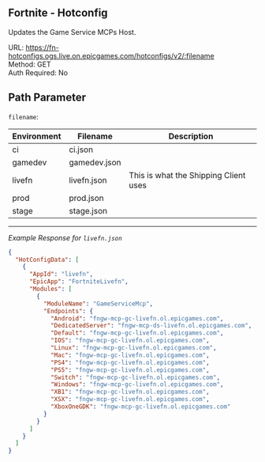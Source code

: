 ## Fortnite - Hotconfig

Updates the Game Service MCPs Host.

URL: https://fn-hotconfigs.ogs.live.on.epicgames.com/hotconfigs/v2/:filename \
Method: GET \
Auth Required: No

## Path Parameter

`filename`:

| Environment | Filename     | Description                           |
| ----------- | ------------ | ------------------------------------- |
| ci          | ci.json      |                                       |
| gamedev     | gamedev.json |                                       |
| livefn      | livefn.json  | This is what the Shipping Client uses |
| prod        | prod.json    |                                       |
| stage       | stage.json   |                                       |

---

_Example Response for `livefn.json`_

```json
{
  "HotConfigData": [
    {
      "AppId": "livefn",
      "EpicApp": "FortniteLivefn",
      "Modules": [
        {
          "ModuleName": "GameServiceMcp",
          "Endpoints": {
            "Android": "fngw-mcp-gc-livefn.ol.epicgames.com",
            "DedicatedServer": "fngw-mcp-ds-livefn.ol.epicgames.com",
            "Default": "fngw-mcp-gc-livefn.ol.epicgames.com",
            "IOS": "fngw-mcp-gc-livefn.ol.epicgames.com",
            "Linux": "fngw-mcp-gc-livefn.ol.epicgames.com",
            "Mac": "fngw-mcp-gc-livefn.ol.epicgames.com",
            "PS4": "fngw-mcp-gc-livefn.ol.epicgames.com",
            "PS5": "fngw-mcp-gc-livefn.ol.epicgames.com",
            "Switch": "fngw-mcp-gc-livefn.ol.epicgames.com",
            "Windows": "fngw-mcp-gc-livefn.ol.epicgames.com",
            "XB1": "fngw-mcp-gc-livefn.ol.epicgames.com",
            "XSX": "fngw-mcp-gc-livefn.ol.epicgames.com",
            "XboxOneGDK": "fngw-mcp-gc-livefn.ol.epicgames.com"
          }
        }
      ]
    }
  ]
}
```
